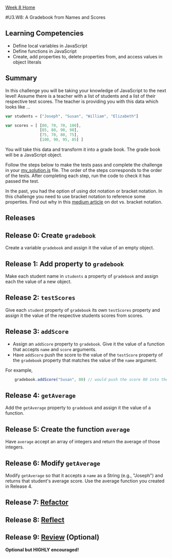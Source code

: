 [Week 8 Home](../)

#U3.W8: A Gradebook from Names and Scores

## Learning Competencies
- Define local variables in JavaScript
- Define functions in JavaScript
- Create, add properties to, delete properties from, and access values in object literals

## Summary
In this challenge you will be taking your knowledge of JavaScript to the next level! Assume there is a teacher with a list of students and a list of their respective test scores.  The teacher is providing you with this data which looks like ...

```javascript
var students = ["Joseph", "Susan", "William", "Elizabeth"]

var scores = [ [80, 70, 70, 100],
               [85, 80, 90, 90],
               [75, 70, 80, 75],
               [100, 90, 95, 85] ]
```

You will take this data and transform it into a grade book.  The grade book will be a JavaScript object.

Follow the steps below to make the tests pass and complete the challenge in your [my_solution.js](my_solution.js) file. The order of the steps
corresponds to the order of the tests. After completing each step, run the code to check it has passed the test.

In the past, you had the option of using dot notation or bracket notation. In this challenge you need to use bracket notation to reference some properties. Find out why in this [medium article](https://medium.com/@prufrock123/js-dot-notation-vs-bracket-notation-797c4e34f01d) on dot vs. bracket notation.

## Releases
## Release 0: Create `gradebook`

Create a variable `gradebook` and assign it the value of an empty object.

## Release 1: Add property to `gradebook`

Make each student name in `students` a property of `gradebook` and assign each the value of a new object.

## Release 2: `testScores`

Give each `student` property of `gradebook` its own `testScores` property and assign it the value of the respective students scores from scores.

## Release 3: `addScore`

- Assign an `addScore` property to `gradebook`. Give it the value of a function that accepts `name` and `score` arguments.
- Have `addScore` push the score to the value of the `testScore` property of the `gradebook` property that matches the value of the `name` argument.

For example,
```javascript
    gradebook.addScore("Susan", 80) // would push the score 80 into the value of gradebook.Susan.testScores.
```
## Release 4: `getAverage`

Add the `getAverage` property to `gradebook` and assign it the value of a function.

## Release 5: Create the function `average`

Have `average` accept an array of integers and return the average of those integers.

## Release 6: Modify `getAverage`

Modify `getAverage` so that it accepts a `name` as a String (e.g., "Joseph") and returns that student's average score. Use the average function you created in Release 4.

## Release 7: [Refactor](https://github.com/Devbootcamp/phase-0-handbook/blob/master/coding-references/refactoring.md)

## Release 8: [Reflect](https://github.com/Devbootcamp/phase-0-handbook/blob/master/coding-references/reflection-guidelines.md)

## Release 9: [Review](https://github.com/Devbootcamp/phase-0-handbook/blob/master/coding-references/review.md) (Optional)
**Optional but HIGHLY encouraged!**
